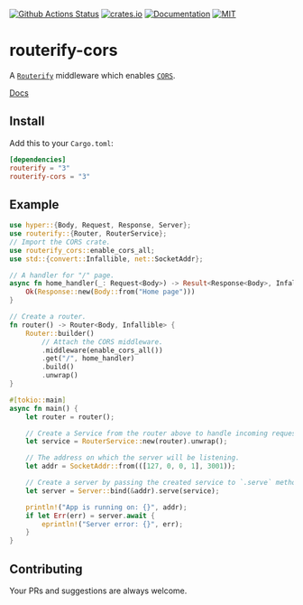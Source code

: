 [![Github Actions Status](https://github.com/routerify/routerify-cors/workflows/Test/badge.svg)](https://github.com/routerify/routerify-cors/actions)
[![crates.io](https://img.shields.io/crates/v/routerify-cors.svg)](https://crates.io/crates/routerify-cors)
[![Documentation](https://docs.rs/routerify-cors/badge.svg)](https://docs.rs/routerify-cors)
[![MIT](https://img.shields.io/crates/l/routerify-cors.svg)](./LICENSE)

# routerify-cors

A [`Routerify`](https://github.com/routerify/routerify) middleware which enables [`CORS`](https://en.wikipedia.org/wiki/Cross-origin_resource_sharing).

[Docs](https://docs.rs/routerify-cors)

## Install

Add this to your `Cargo.toml`:

```toml
[dependencies]
routerify = "3"
routerify-cors = "3"
```
 
## Example

```rust
use hyper::{Body, Request, Response, Server};
use routerify::{Router, RouterService};
// Import the CORS crate.
use routerify_cors::enable_cors_all;
use std::{convert::Infallible, net::SocketAddr};

// A handler for "/" page.
async fn home_handler(_: Request<Body>) -> Result<Response<Body>, Infallible> {
    Ok(Response::new(Body::from("Home page")))
}

// Create a router.
fn router() -> Router<Body, Infallible> {
    Router::builder()
        // Attach the CORS middleware.
        .middleware(enable_cors_all())
        .get("/", home_handler)
        .build()
        .unwrap()
}

#[tokio::main]
async fn main() {
    let router = router();

    // Create a Service from the router above to handle incoming requests.
    let service = RouterService::new(router).unwrap();

    // The address on which the server will be listening.
    let addr = SocketAddr::from(([127, 0, 0, 1], 3001));

    // Create a server by passing the created service to `.serve` method.
    let server = Server::bind(&addr).serve(service);

    println!("App is running on: {}", addr);
    if let Err(err) = server.await {
        eprintln!("Server error: {}", err);
    }
}

```

## Contributing

Your PRs and suggestions are always welcome.